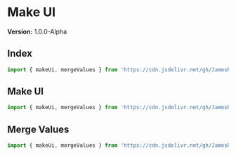 # Make UI

**Version:** 1.0.0-Alpha

## Index

``` JavaScript
import { makeUi, mergeValues } from 'https://cdn.jsdelivr.net/gh/JamesRobertHugginsNgo/make-ui@1.0.0-alpha/index.js';
```

## Make UI

``` JavaScript
import { makeUi, mergeValues } from 'https://cdn.jsdelivr.net/gh/JamesRobertHugginsNgo/make-ui@1.0.0-alpha/make-ui.js';
```

## Merge Values

``` JavaScript
import { makeUi, mergeValues } from 'https://cdn.jsdelivr.net/gh/JamesRobertHugginsNgo/make-ui@1.0.0-alpha/merge-values.js';
```
